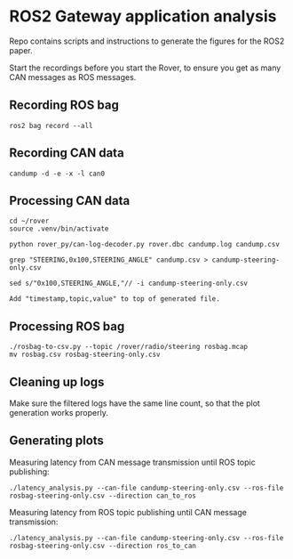 # ROS2 Gateway application analysis

Repo contains scripts and instructions to generate the figures for the ROS2 paper.

Start the recordings before you start the Rover, to ensure you get as many CAN messages as ROS messages.

## Recording ROS bag
```
ros2 bag record --all
```

## Recording CAN data
```
candump -d -e -x -l can0
```

## Processing CAN data

```
cd ~/rover
source .venv/bin/activate

python rover_py/can-log-decoder.py rover.dbc candump.log candump.csv

grep "STEERING,0x100,STEERING_ANGLE" candump.csv > candump-steering-only.csv

sed s/"0x100,STEERING_ANGLE,"// -i candump-steering-only.csv

Add "timestamp,topic,value" to top of generated file.
```

## Processing ROS bag

```
./rosbag-to-csv.py --topic /rover/radio/steering rosbag.mcap
mv rosbag.csv rosbag-steering-only.csv
```

## Cleaning up logs
Make sure the filtered logs have the same line count, so that the plot generation works properly.

## Generating plots
Measuring latency from CAN message transmission until ROS topic publishing:
```
./latency_analysis.py --can-file candump-steering-only.csv --ros-file rosbag-steering-only.csv --direction can_to_ros
```

Measuring latency from ROS topic publishing until CAN message transmission:
```
./latency_analysis.py --can-file candump-steering-only.csv --ros-file rosbag-steering-only.csv --direction ros_to_can
```
